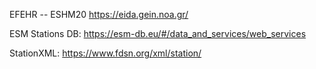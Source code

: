 EFEHR  -- ESHM20 
https://eida.gein.noa.gr/



ESM Stations DB: https://esm-db.eu/#/data_and_services/web_services


StationXML: https://www.fdsn.org/xml/station/
